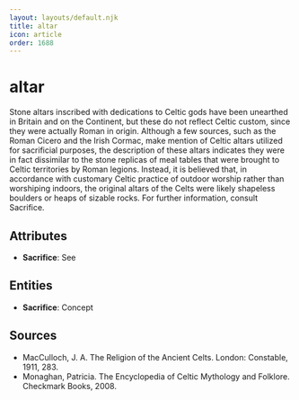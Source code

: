 ```yaml
---
layout: layouts/default.njk
title: altar
icon: article
order: 1688
---
```

# altar

Stone altars inscribed with dedications to Celtic gods have been unearthed in Britain and on the Continent, but these do not reflect Celtic custom, since they were actually Roman in origin. Although a few sources, such as the Roman Cicero and the Irish Cormac, make mention of Celtic altars utilized for sacrificial purposes, the description of these altars indicates they were in fact dissimilar to the stone replicas of meal tables that were brought to Celtic territories by Roman legions. Instead, it is believed that, in accordance with customary Celtic practice of outdoor worship rather than worshiping indoors, the original altars of the Celts were likely shapeless boulders or heaps of sizable rocks. For further information, consult Sacrifice.

## Attributes

- **Sacrifice**: See

## Entities

- **Sacrifice**: Concept

## Sources

- MacCulloch, J. A. The Religion of the Ancient Celts. London: Constable, 1911, 283.
- Monaghan, Patricia. The Encyclopedia of Celtic Mythology and Folklore. Checkmark Books, 2008.

